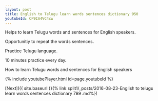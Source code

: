 ```yaml
---
layout: post
title: English to Telugu learn words sentences dictionary 950 
youtubeId: CP9IA4VC4cw
---
```

 
 
Helps to learn Telugu words and sentences for English speakers.

Opportunitiy to repeat the words sentences. 

Practice Telugu language. 
 
10 minutes practice every day. 
 
How to learn Telugu words and sentences for English speakers 
 
{% include youtubePlayer.html id=page.youtubeId %}
 
 
[Next]({{ site.baseurl }}{% link  split1/_posts/2016-08-23-English to telugu learn words sentences dictionary 799 .md%})
 
